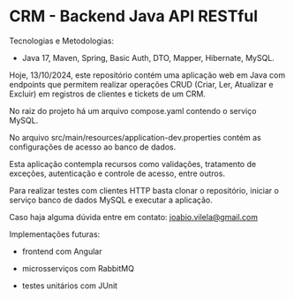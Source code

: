 # CRM - Backend Java API RESTful

Tecnologias e Metodologias:

- Java 17, Maven, Spring, Basic Auth, DTO, Mapper, Hibernate, MySQL.

Hoje, 13/10/2024, este repositório contém uma aplicação web em Java com endpoints que permitem realizar operações CRUD (Criar, Ler, Atualizar e Excluir) em registros de clientes e tickets de um CRM.

No raiz do projeto há um arquivo compose.yaml contendo o serviço MySQL.

No arquivo src/main/resources/application-dev.properties contém as configurações de acesso ao banco de dados.

Esta aplicação contempla recursos como validações, tratamento de exceções, autenticação e controle de acesso, entre outros.

Para realizar testes com clientes HTTP basta clonar o repositório, iniciar o serviço banco de dados MySQL e executar a aplicação.

Caso haja alguma dúvida entre em contato: joabio.vilela@gmail.com

Implementações futuras:

- frontend com Angular

- microsserviços com RabbitMQ

- testes unitários com JUnit
